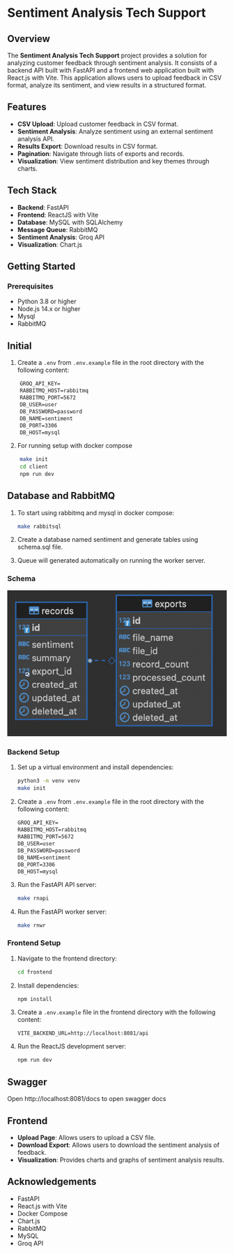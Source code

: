 # Sentiment Analysis Tech Support

## Overview

The **Sentiment Analysis Tech Support** project provides a solution for analyzing customer feedback through sentiment analysis. It consists of a backend API built with FastAPI and a frontend web application built with React.js with Vite. This application allows users to upload feedback in CSV format, analyze its sentiment, and view results in a structured format.

## Features

- **CSV Upload**: Upload customer feedback in CSV format.
- **Sentiment Analysis**: Analyze sentiment using an external sentiment analysis API.
- **Results Export**: Download results in CSV format.
- **Pagination**: Navigate through lists of exports and records.
- **Visualization**: View sentiment distribution and key themes through charts.

## Tech Stack

- **Backend**: FastAPI
- **Frontend**: ReactJS with Vite
- **Database**: MySQL with SQLAlchemy
- **Message Queue**: RabbitMQ
- **Sentiment Analysis**: Groq API
- **Visualization**: Chart.js

## Getting Started

### Prerequisites

- Python 3.8 or higher
- Node.js 14.x or higher
- Mysql
- RabbitMQ

## Initial

1. Create a `.env` from `.env.example` file in the root directory with the following content:
```env
    GROQ_API_KEY=
    RABBITMQ_HOST=rabbitmq
    RABBITMQ_PORT=5672
    DB_USER=user
    DB_PASSWORD=password
    DB_NAME=sentiment
    DB_PORT=3306
    DB_HOST=mysql
```

2. For running setup with docker compose
```bash
    make init
    cd client 
    npm run dev
```

## Database and RabbitMQ

1. To start using rabbitmq and mysql in docker compose:
    ```bash
    make rabbitsql
    ```

2. Create a database named sentiment and generate tables using schema.sql file.

3. Queue will generated automatically on running the worker server.

### Schema

![Alt text](schema.png "schema")

### Backend Setup


1. Set up a virtual environment and install dependencies:
    ```bash
    python3 -m venv venv
    make init
    ```

2. Create a `.env` from `.env.example` file in the root directory with the following content:
    ```env
    GROQ_API_KEY=
    RABBITMQ_HOST=rabbitmq
    RABBITMQ_PORT=5672
    DB_USER=user
    DB_PASSWORD=password
    DB_NAME=sentiment
    DB_PORT=3306
    DB_HOST=mysql
    ```

3. Run the FastAPI API server:
    ```bash
    make rnapi
    ```

4. Run the FastAPI worker server:
    ```bash
    make rnwr
    ```

### Frontend Setup

1. Navigate to the frontend directory:
    ```bash
    cd frontend
    ```

2. Install dependencies:
    ```bash
    npm install
    ```

3. Create a `.env.example` file in the frontend directory with the following content:
    ```env
    VITE_BACKEND_URL=http://localhost:8081/api
    ```

4. Run the ReactJS development server:
    ```bash
    npm run dev
    ```

## Swagger

Open http://localhost:8081/docs to open swagger docs

## Frontend

- **Upload Page**: Allows users to upload a CSV file.
- **Download Export**: Allows users to download the sentiment analysis of feedback.
- **Visualization**: Provides charts and graphs of sentiment analysis results.

## Acknowledgements

- FastAPI
- React.js with Vite
- Docker Compose
- Chart.js
- RabbitMQ
- MySQL
- Groq API
